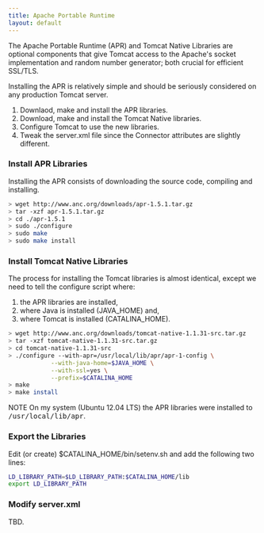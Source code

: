 ```yaml
---
title: Apache Portable Runtime
layout: default
---
```


The Apache Portable Runtime (APR) and Tomcat Native Libraries are optional components
that give Tomcat access to the Apache's socket implementation and random number generator;
both crucial for efficient SSL/TLS. 

Installing the APR is relatively simple and should be seriously considered on any 
production Tomcat server.

1. Downlaod, make and install the APR libraries.
1. Download, make and install the Tomcat Native libraries.
1. Configure Tomcat to use the new libraries.
1. Tweak the server.xml file since the Connector attributes are slightly different.

### Install APR Libraries

Installing the APR consists of downloading the source code, compiling and installing.

```bash
> wget http://www.anc.org/downloads/apr-1.5.1.tar.gz
> tar -xzf apr-1.5.1.tar.gz
> cd ./apr-1.5.1
> sudo ./configure
> sudo make
> sudo make install
```

### Install Tomcat Native Libraries

The process for installing the Tomcat libraries is almost identical, except we need to 
tell the configure script where:

1. the APR libraries are installed,
1. where Java is installed (JAVA_HOME) and,
1. where Tomcat is installed (CATALINA_HOME).

```bash
> wget http://www.anc.org/downloads/tomcat-native-1.1.31-src.tar.gz
> tar -xzf tomcat-native-1.1.31-src.tar.gz
> cd tomcat-native-1.1.31-src
> ./configure --with-apr=/usr/local/lib/apr/apr-1-config \
            --with-java-home=$JAVA_HOME \
            --with-ssl=yes \
            --prefix=$CATALINA_HOME
> make
> make install
```

<span class="red">NOTE</span> On my system (Ubuntu 12.04 LTS) the APR libraries were installed
to <tt>/usr/local/lib/apr</tt>.  

### Export the Libraries

Edit (or create) $CATALINA_HOME/bin/setenv.sh and add the following two lines:

```bash
LD_LIBRARY_PATH=$LD_LIBRARY_PATH:$CATALINA_HOME/lib
export LD_LIBRARY_PATH
```

### Modify server.xml

TBD.
